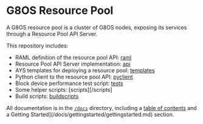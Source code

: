 # G8OS Resource Pool

A G8OS resource pool is a cluster of G8OS nodes, exposing its services through a Resource Pool API Server.

This repository includes:
- RAML definition of the resource pool API: [raml](/raml)
- Resource Pool API Server implementation: [api](/api)
- AYS templates for deploying a resource pool: [templates](/templates)
- Python client to the resource pool API: [pyclient](/pyclient)
- Block device performance test script: [tests](/tests)
- Some helper scripts: [scripts][/scripts]
- Build scripts: [buildscripts](/buildscripts)

All documentation is in the [`/docs`](./docs) directory, including a [table of contents](/docs/SUMMARY.md) and a Getting Started](/docs/gettingstarted/gettingstarted.md) section.
